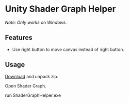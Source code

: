 # Unity Shader Graph Helper

*Note: Only works on Windows.*

## Features

- Use right button to move canvas instead of right button.

## Usage

[Download](https://github.com/millionart/UnityShaderGraphHelper/releases) and unpack zip.

Open Shader Graph.

run ShaderGraphHelper.exe